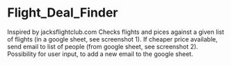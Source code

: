 # Flight_Deal_Finder
Inspired by jacksflightclub.com
Checks flights and pices against a given list of flights (in a google sheet, see screenshot 1). If cheaper price available, send email to list of people (from google sheet, see screenshot 2).
Possibility for user input, to add a new email to the google sheet.